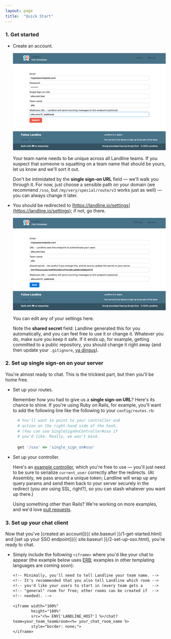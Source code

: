 ```yaml
---
layout: page
title:  "Quick Start"
---
```


<a name="get-started"></a>
### 1. Get started

- Create an account.

    ![Signup](images/signup.png)

    Your team name needs to be unique across all Landline teams. If you suspect that someone is squatting on a team name that should be yours, let us know and we'll sort it out.

    Don't be intimidated by the **single sign-on URL** field &mdash; we'll walk you through it. For now, just choose a sensible path on your domain (we recommend `/sso`, but `/my/very/special/route/v3` works just as well) &mdash; you can always change it later.

- You should be redirected to [https://landline.io/settings](https://landline.io/settings); if not, go there.

    ![Settings](images/settings.png)

    You can edit any of your settings here.

    Note the **shared secret** field: Landline generated this for you automatically, and you can feel free to use it or change it. Whatever you do, make sure you keep it safe. If it ends up, for example, getting committed to a public repository, you should change it right away (and then update your `.gitignore`, [ya dingus](https://www.youtube.com/watch?v=9mpU1uFrvgQ&t=0m4s)).

<a name="set-up-sso"></a>
### 2. Set up single sign-on on your server

You're almost ready to chat. This is the trickiest part, but then you'll be home free.

- Set up your routes.

    Remember how you had to give us a **single sign-on URL**? Here's its chance to shine. If you're using Ruby on Rails, for example, you'll want to add the following line like the following to your `config/routes.rb`:

    ```ruby
      # You'll want to point to your controller and
      # action on the right-hand side of the hash.
      # (You can use SingleSignOnController#sso if
      # you'd like. Really, we won't mind.

      get '/sso' => 'single_sign_on#sso'
    ```

- Set up your controller.

    Here's an [example controller](https://github.com/asm-products/landline-docs/blob/gh-pages/examples/single_sign_on_controller.rb), which you're free to use &mdash; you'll just need to be sure to serialize `current_user` correctly after the redirects. (At Assembly, we pass around a unique token; Landline will wrap up any query params and send them back to your server securely in the redirect (you *are* using SSL, right?), so you can stash whatever you want up there.)

    Using something other than Rails? We're working on more examples, and we'd love [pull requests](https://github.com/asm-products/landline-docs).

<a name="set-up-chat"></a>
### 3. Set up your chat client

Now that you've [created an account]({{ site.baseurl }}/1-get-started.html) and [set up your SSO endpoint]({{ site.baseurl }}/2-set-up-sso.html), you're ready to chat.

- Simply include the following `<iframe>` where you'd like your chat to appear (the example below uses [ERB](http://ruby-doc.org/stdlib-2.2.1/libdoc/erb/rdoc/ERB.html); examples in other templating languages are coming soon):

    ```
    <!-- Minimally, you'll need to tell Landline your team name. -->
    <!-- It's recommended that you also tell Landline which room -->
    <!-- you'd like your users to start in (every team gets a    -->
    <!-- "general" room for free; other rooms can be created if  -->
    <!-- needed). -->

    <iframe width="100%"
            height="100%"
            src="<%= ENV['LANDLINE_HOST'] %>/chat?team=your_team_team&room=<%= your_chat_room_name %>
            style="border: none;">
    </iframe>
    ```
